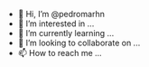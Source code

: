 - 👋 Hi, I’m @pedromarhn
- 👀 I’m interested in ...
- 🌱 I’m currently learning ...
- 💞️ I’m looking to collaborate on ...
- 📫 How to reach me ...

<!---
pedromarhn/pedromarhn is a ✨ special ✨ repository because its `README.md` (this file) appears on your GitHub profile.
You can click the Preview link to take a look at your changes.
--->
